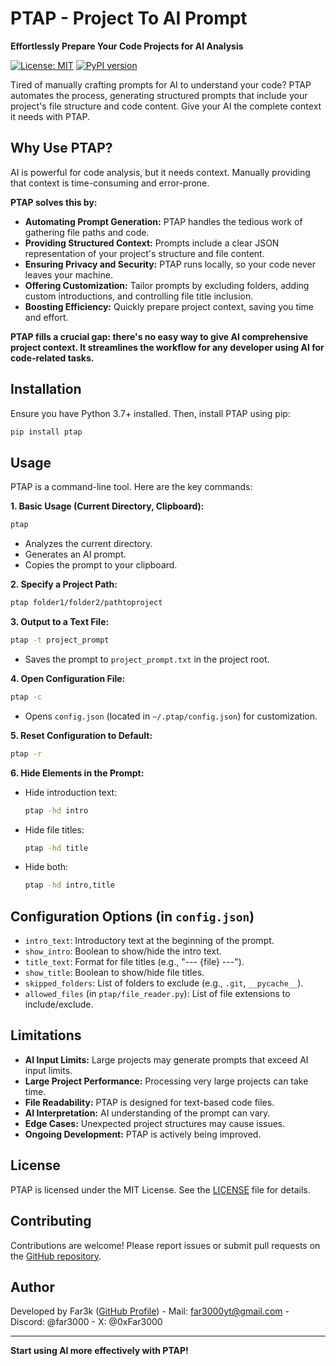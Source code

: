 #   PTAP - Project To AI Prompt

**Effortlessly Prepare Your Code Projects for AI Analysis**

[![License: MIT](https://img.shields.io/badge/License-MIT-yellow.svg)](https://opensource.org/licenses/MIT)
[![PyPI version](https://badge.fury.io/py/ptap.svg)](https://badge.fury.io/py/ptap)

Tired of manually crafting prompts for AI to understand your code? PTAP automates the process, generating structured prompts that include your project's file structure and code content. Give your AI the complete context it needs with PTAP.

##   Why Use PTAP?

AI is powerful for code analysis, but it needs context. Manually providing that context is time-consuming and error-prone.

**PTAP solves this by:**

* **Automating Prompt Generation:** PTAP handles the tedious work of gathering file paths and code.
* **Providing Structured Context:** Prompts include a clear JSON representation of your project's structure and file content.
* **Ensuring Privacy and Security:** PTAP runs locally, so your code never leaves your machine.
* **Offering Customization:** Tailor prompts by excluding folders, adding custom introductions, and controlling file title inclusion.
* **Boosting Efficiency:** Quickly prepare project context, saving you time and effort.

**PTAP fills a crucial gap: there's no easy way to give AI comprehensive project context. It streamlines the workflow for any developer using AI for code-related tasks.**

##   Installation

Ensure you have Python 3.7+ installed. Then, install PTAP using pip:

```bash
pip install ptap
```

##   Usage

PTAP is a command-line tool. Here are the key commands:

**1. Basic Usage (Current Directory, Clipboard):**

```bash
ptap
```

* Analyzes the current directory.
* Generates an AI prompt.
* Copies the prompt to your clipboard.

**2. Specify a Project Path:**

```bash
ptap folder1/folder2/pathtoproject
```

**3. Output to a Text File:**

```bash
ptap -t project_prompt
```

* Saves the prompt to `project_prompt.txt` in the project root.

**4. Open Configuration File:**

```bash
ptap -c
```

* Opens `config.json` (located in `~/.ptap/config.json`) for customization.

**5. Reset Configuration to Default:**

```bash
ptap -r
```

**6. Hide Elements in the Prompt:**

* Hide introduction text:

    ```bash
    ptap -hd intro
    ```

* Hide file titles:

    ```bash
    ptap -hd title
    ```

* Hide both:

    ```bash
    ptap -hd intro,title
    ```

##   Configuration Options (in `config.json`)

* `intro_text`: Introductory text at the beginning of the prompt.
* `show_intro`: Boolean to show/hide the intro text.
* `title_text`: Format for file titles (e.g., "--- {file} ---").
* `show_title`: Boolean to show/hide file titles.
* `skipped_folders`: List of folders to exclude (e.g., `.git`, `__pycache__`).
* `allowed_files` (in `ptap/file_reader.py`): List of file extensions to include/exclude.

##   Limitations

* **AI Input Limits:** Large projects may generate prompts that exceed AI input limits.
* **Large Project Performance:** Processing very large projects can take time.
* **File Readability:** PTAP is designed for text-based code files.
* **AI Interpretation:** AI understanding of the prompt can vary.
* **Edge Cases:** Unexpected project structures may cause issues.
* **Ongoing Development:** PTAP is actively being improved.

##   License

PTAP is licensed under the MIT License. See the [LICENSE](LICENSE) file for details.

##   Contributing

Contributions are welcome! Please report issues or submit pull requests on the [GitHub repository](https://github.com/Far3000-YT/PTAP).

##   Author

Developed by Far3k ([GitHub Profile](https://github.com/Far3000-YT)) - Mail: far3000yt@gmail.com - Discord: @far3000 - X: @0xFar3000

---

**Start using AI more effectively with PTAP!**
